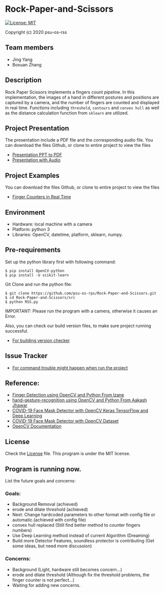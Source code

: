 # Rock-Paper-and-Scissors
[![License: MIT](https://img.shields.io/badge/License-MIT-yellow.svg)](https://github.com/psu-os-rps/Rock-Paper-and-Scissors/blob/master/LICENSE)

Copyright (c) 2020 psu-os-rss

## Team members

- Jing Yang
- Boxuan Zhang


## Description

Rock Paper Scissors implements a fingers count pipeline. In this implementation, the images of a hand in different postures and positions are captured by a camera, and the number of fingers are counted and displayed in real time. Functions including `threshold`, `contours` and `convex hull` as well as the distance calculation function from `sklearn` are utilized.


## Project Presentation
The presentation include a PDF file and the corresponding audio file.
You can download the files Github, or clone to entire project to view the files

- [Presentation PPT to PDF](https://github.com/psu-os-rps/Rock-Paper-and-Scissors/blob/master/presentation/Rock%20Paper%20Scissors.pdf)
- [Presentation with Audio](https://github.com/psu-os-rps/Rock-Paper-and-Scissors/blob/master/presentation/RockPaperScissors_audio%20presentation.m4a)

## Project Examples
You can download the files Github, or clone to entire project to view the files

- [Finger Counters in Real Time](https://github.com/psu-os-rps/Rock-Paper-and-Scissors/blob/master/example/RockPaperScissorsExamples.mov)


## Environment

- Hardware: local machine with a camera
- Platform: python 3
- Libraries: OpenCV, datetime, platform, sklearn, numpy.


## Pre-requirements

Set up the python library first with following command:
```shell
$ pip install OpenCV-python
$ pip install -U scikit-learn
```

Git Clone and run the python file:
```shell
$ git clone https://github.com/psu-os-rps/Rock-Paper-and-Scissors.git
$ cd Rock-Paper-and-Scissors/src
$ python RSS.py
```

IMPORTANT: Please run the program with a camera, otherwise it causes an Error.

Also, you can check our build version files, to make sure project running successful.
- [For building version checker](https://github.com/psu-os-rps/Rock-Paper-and-Scissors/blob/master/Build%20version%20%26%20Issue%20Tracking.pdf)


## Issue Tracker
- [For command trouble might happen when run the project](https://github.com/psu-os-rps/Rock-Paper-and-Scissors/blob/master/Build%20version%20%26%20Issue%20Tracking.pdf)

## Reference:

- [Finger Detection using OpenCV and Python From lzane](https://github.com/lzane/Fingers-Detection-using-OpenCV-and-Python)
- [hand-gesture-recognition using OpenCV and Python From Aakash Jhawar](https://github.com/aakashjhawar/hand-gesture-recognition)
- [COVID-19 Face Mask Detector with OpenCV Keras TensorFlow and Deep Learning](https://www.pyimagesearch.com/2020/05/04/covid-19-face-mask-detector-with-opencv-keras-tensorflow-and-deep-learning/)
- [COVID-19 Face Mask Detector with OpenCV Dataset](https://github.com/prajnasb/observations/tree/master/experiements/data)
- [OpenCV Documentation](https://opencv-python-tutroals.readthedocs.io/en/latest/py_tutorials/py_tutorials.html)


## License

Check the [License](https://github.com/psu-os-rps/Rock-Paper-and-Scissors/blob/master/LICENSE) file. This program is under the MIT license.


## Program is running now.

List the future goals and concerns:

### Goals:
- Background Removal (achieved)
- erode and dilate threshold (achieved)
- Next: Change hardcoded parameters to other format with config file or automatic.(achieved with config file)
- convex hull replaced (Still find better method to counter fingers numbers)
- Use Deep Learning method instead of current Algorithm (Dreaming)
- Build more Detector Features, soundless protector is contributing (Get some ideas, but need more discussion)

### Concerns:
- Background (Light, hardware still becomes concern...)
- erode and dilate threshold (Although fix the threshold problems, the finger counter is not perfect...)
- Waiting for adding new concerns.

